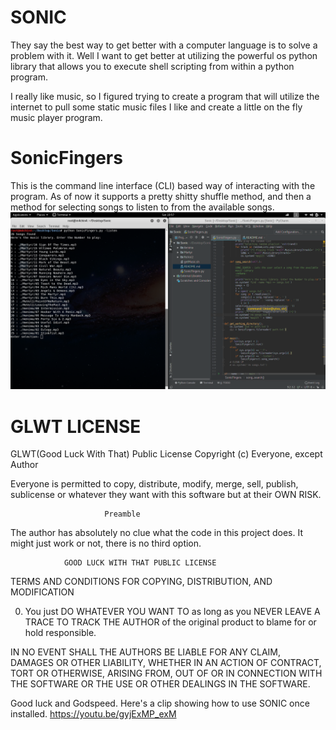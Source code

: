 # SONIC 
They say the best way to get better with a computer language is to solve 
a problem with it. Well I want to get better at utilizing the powerful
os python library that allows you to execute shell scripting from within
a python program. 

I really like music, so I figured trying to create a program that will 
utilize the internet to pull some static music files I like and create a 
little on the fly music player program.

# SonicFingers
This is the command line interface (CLI) based way of interacting with 
the program. As of now it supports a pretty shitty shuffle method, and
then a method for selecting songs to listen to from the available songs.
![UI](https://raw.githubusercontent.com/TylersDurden/Sonic/master/SongSearch.png)

# GLWT LICENSE
 GLWT(Good Luck With That) Public License
                 Copyright (c) Everyone, except Author

Everyone is permitted to copy, distribute, modify, merge, sell, publish,
sublicense or whatever they want with this software but at their OWN RISK.

	      	       	     Preamble

The author has absolutely no clue what the code in this project does.
It might just work or not, there is no third option.


                GOOD LUCK WITH THAT PUBLIC LICENSE
   TERMS AND CONDITIONS FOR COPYING, DISTRIBUTION, AND MODIFICATION

  0. You just DO WHATEVER YOU WANT TO as long as you NEVER LEAVE A
TRACE TO TRACK THE AUTHOR of the original product to blame for or hold
responsible.

IN NO EVENT SHALL THE AUTHORS BE LIABLE FOR ANY CLAIM, DAMAGES OR OTHER
LIABILITY, WHETHER IN AN ACTION OF CONTRACT, TORT OR OTHERWISE, ARISING
FROM, OUT OF OR IN CONNECTION WITH THE SOFTWARE OR THE USE OR OTHER
DEALINGS IN THE SOFTWARE.

Good luck and Godspeed.
Here's a clip showing how to use SONIC once installed.
<https://youtu.be/gyjExMP_exM>
